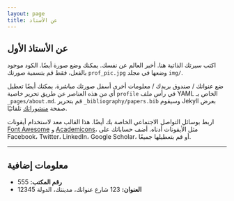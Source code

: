 ```yaml
---
layout: page
title: عن الأستاذ
---
```


## عن الأستاذ الأول

اكتب سيرتك الذاتية هنا. أخبر العالم عن نفسك. يمكنك وضع صورة أيضًا. الكود موجود بالفعل، فقط قم بتسمية صورتك `prof_pic.jpg` وضعها في مجلد `img/`.

ضع عنوانك / صندوق بريدك / معلومات أخرى أسفل صورتك مباشرة. يمكنك أيضًا تعطيل أي من هذه العناصر عن طريق تحرير خاصية `profile` في رأس ملف YAML الخاص بـ `_pages/about.md`. قم بتحرير `_bibliography/papers.bib` وسيقوم Jekyll بعرض صفحة [منشوراتك](/al-folio/publications/) تلقائيًا.

اربط بوسائل التواصل الاجتماعي الخاصة بك أيضًا. هذا القالب معد لاستخدام أيقونات [Font Awesome](https://fontawesome.com/) و [Academicons](https://jpswalsh.github.io/academicons/)، مثل الأيقونات أدناه. أضف حساباتك على Facebook، Twitter، LinkedIn، Google Scholar، أو قم بتعطيلها جميعًا.

---

## معلومات إضافية

- **رقم المكتب:** 555
- **العنوان:** 123 شارع عنوانك، مدينتك، الدولة 12345
